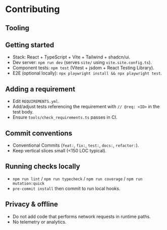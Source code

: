 # Contributing

## Tooling

## Getting started

- Stack: React + TypeScript + Vite + Tailwind + shadcn/ui.
- Dev server: `npm run dev` (serves `site/` using `vite.site.config.ts`).
- Component tests: `npm test` (Vitest + jsdom + React Testing Library).
- E2E (optional locally): `npx playwright install && npx playwright test`.

## Adding a requirement

- Edit `REQUIREMENTS.yml`.
- Add/adjust tests referencing the requirement with `// @req: <ID>` in the test body.
- Ensure `tools/check_requirements.ts` passes in CI.

## Commit conventions

- Conventional Commits (`feat:`, `fix:`, `test:`, `docs:`, `refactor:`).
- Keep vertical slices small (<150 LOC typical).

## Running checks locally

- `npm run lint` / `npm run typecheck` / `npm run coverage` / `npm run mutation:quick`
- `pre-commit install` then commit to run local hooks.

## Privacy & offline

- Do not add code that performs network requests in runtime paths.
- No telemetry or analytics.
